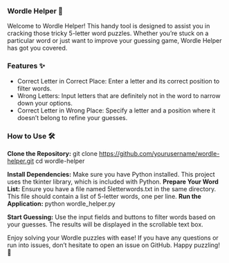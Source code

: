 ### Wordle Helper 🧩
Welcome to Wordle Helper! This handy tool is designed to assist you in cracking those tricky 5-letter word puzzles. Whether you’re stuck on a particular word or just want to improve your guessing game, Wordle Helper has got you covered.
### Features ✨
- Correct Letter in Correct Place: Enter a letter and its correct position to filter words.
- Wrong Letters: Input letters that are definitely not in the word to narrow down your options.
- Correct Letter in Wrong Place: Specify a letter and a position where it doesn’t belong to refine your guesses.
### How to Use 🛠️
**Clone the Repository:**
git clone https://github.com/yourusername/wordle-helper.git
cd wordle-helper

**Install Dependencies:** Make sure you have Python installed. This project uses the tkinter library, which is included with Python.
**Prepare Your Word List:**
Ensure you have a file named 5letterwords.txt in the same directory. This file should contain a list of 5-letter words, one per line.
**Run the Application:**
python wordle_helper.py

**Start Guessing:**
Use the input fields and buttons to filter words based on your guesses.
The results will be displayed in the scrollable text box.


Enjoy solving your Wordle puzzles with ease! If you have any questions or run into issues, don’t hesitate to open an issue on GitHub. Happy puzzling! 🎉
